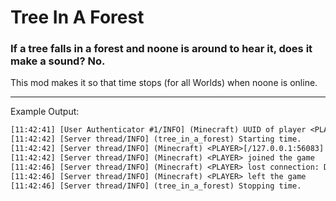 # Tree In A Forest
### If a tree falls in a forest and noone is around to hear it, does it make a sound? **No.**


This mod makes it so that time stops (for all Worlds) when noone is online.

---

Example Output:

```txt
[11:42:41] [User Authenticator #1/INFO] (Minecraft) UUID of player <PLAYER> is <UUID>
[11:42:42] [Server thread/INFO] (tree_in_a_forest) Starting time.
[11:42:42] [Server thread/INFO] (Minecraft) <PLAYER>[/127.0.0.1:56083] logged in with entity id 87 at (92.99503511601426, 97.98752470333716, 475.98631121512824)
[11:42:42] [Server thread/INFO] (Minecraft) <PLAYER> joined the game
[11:42:46] [Server thread/INFO] (Minecraft) <PLAYER> lost connection: Disconnected
[11:42:46] [Server thread/INFO] (Minecraft) <PLAYER> left the game
[11:42:46] [Server thread/INFO] (tree_in_a_forest) Stopping time.
```
